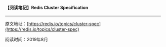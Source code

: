 #### 【阅读笔记】Redis Cluster Specification

---

原文地址：[https://redis.io/topics/cluster-spec](https://redis.io/topics/cluster-spec)

阅读时间：2019年8月

